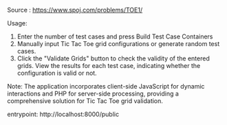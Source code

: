 Source : https://www.spoj.com/problems/TOE1/

Usage:

1) Enter the number of test cases and press Build Test Case Containers
2) Manually input Tic Tac Toe grid configurations or generate random test cases.
3) Click the "Validate Grids" button to check the validity of the entered grids.
   View the results for each test case, indicating whether the configuration is valid or not.
   
Note: The application incorporates client-side JavaScript for dynamic interactions and PHP for server-side
   processing, providing a comprehensive solution for Tic Tac Toe grid validation.

entrypoint: http://localhost:8000/public